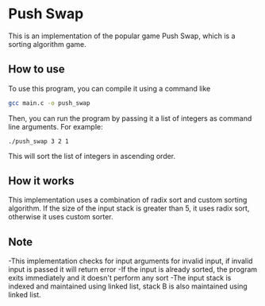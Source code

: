 # Push Swap
This is an implementation of the popular game Push Swap, which is a sorting algorithm game.

## How to use

To use this program, you can compile it using a command like 
```bash
gcc main.c -o push_swap
```
Then, you can run the program by passing it a list of integers as command line arguments. For example:
```
./push_swap 3 2 1
```
This will sort the list of integers in ascending order.

## How it works
This implementation uses a combination of radix sort and custom sorting algorithm.
If the size of the input stack is greater than 5, it uses radix sort, otherwise it uses custom sorter.

## Note
-This implementation checks for input arguments for invalid input, if invalid input is passed it will return error
-If the input is already sorted, the program exits immediately and it doesn't perform any sort
-The input stack is indexed and maintained using linked list, stack B is also maintained using linked list.
